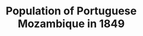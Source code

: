 ---
title: Population of Portuguese Mozambique in 1849

description: '“Statistic of Mozambique,” Luiz Travassos Vadez, Almanach de Portugal para o Anno de 1855 (Lisbon: Imprensa Nacional, 1854), 82. Courtesy of Fondren Library, Rice University.'

image_path: /assets/images/gallery/Almanach_Mozambique.jpg

index: 12
---